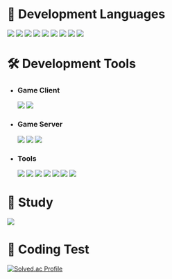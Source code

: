 # 📃 Development Languages
<img src="https://img.shields.io/badge/C-A8B9CC?style=flat&logo=C&logoColor=white"/> <img src="https://img.shields.io/badge/C++-00599C?style=flat&logo=cplusplus&logoColor=white"/> <img src="https://custom-icon-badges.demolab.com/badge/C%23-%23239120.svg?logo=cshrp&logoColor=white"/> <img src="https://img.shields.io/badge/Python-3776AB?style=flat&logo=python&logoColor=white"/> <img src="https://img.shields.io/badge/Java-000000?style=flat&logo=openjdk&logoColor=white"/> <img src="https://img.shields.io/badge/MySQL-4479A1?style=flat&logo=mysql&logoColor=white"/> <img src="https://img.shields.io/badge/CSS-1572B6?style=flat&logo=css3&logoColor=white"/> <img src="https://img.shields.io/badge/JavaScript-F7DF1E?style=flat&logo=javascript&logoColor=white"/> <img src="https://img.shields.io/badge/Lua-2C2D72?style=flat&logo=lua&logoColor=white"/> 

# 🛠️ Development Tools
<ul>
    <li>
         <h3>Game Client</h3>
         <img src="https://img.shields.io/badge/Unreal Engine-0E1128?style=flat&logo=unrealengine&logoColor=white"/> <img src="https://img.shields.io/badge/Unity-%23000000.svg?logo=unity&logoColor=white"/> 
    </li> 
    <li>
         <h3>Game Server</h3>
         <img src="https://img.shields.io/badge/Linux-FCC624?style=flat&logo=linux&logoColor=white"/>  <img src="https://img.shields.io/badge/Ubuntu-E95420?style=flat&logo=ubuntu&logoColor=white"/> <img src="https://img.shields.io/badge/Oracle Cloud-F80000?style=flat&logo=oracle&logoColor=white"/>
    </li> 
    <li>
         <h3>Tools</h3>
         <img src="https://custom-icon-badges.demolab.com/badge/Visual%20Studio-5C2D91.svg?&logo=visual-studio&logoColor=white"/> <img src="https://custom-icon-badges.demolab.com/badge/Visual%20Studio%20Code-0078d7.svg?logo=vsc&logoColor=white"/> <img src="https://img.shields.io/badge/Oculus-%231A1A1A.svg?logo=oculus&logoColor=white"/> <img src="https://img.shields.io/badge/Github-181717?style=flat&logo=github&logoColor=white"/> <img src="https://img.shields.io/badge/Blender-E87D0D?style=flat&logo=blender&logoColor=white"/> <img src="https://img.shields.io/badge/Android-3DDC84?style=flat&logo=android&logoColor=white"/> <img src="https://img.shields.io/badge/Eclipse-2C2255?style=flat&logo=eclipseide&logoColor=white"/>
    </li>
</ul>

   

# 📝 Study
 <img src="https://img.shields.io/badge/Node.js-6DA55F?logo=node.js&logoColor=white"/>


# 💯 Coding Test
[![Solved.ac Profile](http://mazassumnida.wtf/api/v2/generate_badge?boj=redzoo)](https://solved.ac/redzoo/)
